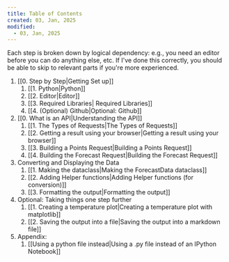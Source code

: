 ```yaml
---
title: Table of Contents
created: 03, Jan, 2025
modified:
  - 03, Jan, 2025
---
```


Each step is broken down by logical dependency: e.g., you need an editor before you can do anything else, etc. If I've done this correctly, you should be able to skip to relevant parts if you're more experienced.

1. [[0. Step by Step|Getting Set up]]
	1. [[1. Python|Python]]
	2. [[2. Editor|Editor]]
	3. [[3. Required Libraries| Required Libraries]]
	4. [[4. (Optional) Github|Optional: Github]]
2. [[0. What is an API|Understanding the API]]
	1. [[1. The Types of Requests|The Types of Requests]]
	2. [[2. Getting a result using your browser|Getting a result using your browser]]
	4. [[3. Building a Points Request|Building a Points Request]]
	5. [[4. Building the Forecast Request|Building the Forecast Request]]
3. Converting and Displaying the Data
	1. [[1. Making the dataclass|Making the ForecastData dataclass]]
	2. [[2. Adding Helper functions|Adding Helper functions (for conversion)]]
	3. [[3. Formatting the output|Formatting the output]]
4. Optional: Taking things one step further
	1. [[1. Creating a temperature plot|Creating a temperature plot with matplotlib]]
	2. [[2. Saving the output into a file|Saving the output into a markdown file]]
5. Appendix:
	1. [[Using a python file instead|Using a .py file instead of an IPython Notebook]]